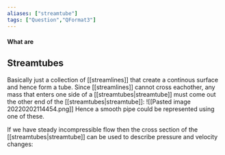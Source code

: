 ```yaml
---
aliases: ["streamtube"]
tags: ["Question","QFormat3"]
---
```


#### What are
## Streamtubes
Basically just a collection of [[streamlines]] that create a continous surface and hence form a tube. Since [[streamlines]] cannot cross eachother, any mass that enters one side of a [[streamtubes|streamtube]] must come out the other end of the [[streamtubes|streamtube]]:
![[Pasted image 20220202114454.png]]
Hence a smooth pipe could be represented using one of these.

If we have steady incompressible flow then the cross section of the [[streamtubes|streamtube]] can be used to describe pressure and velocity changes:
